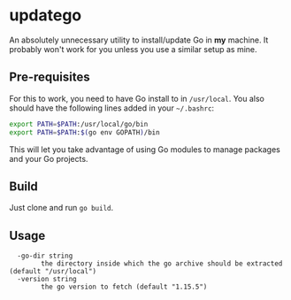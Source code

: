 # updatego

An absolutely unnecessary utility to install/update Go in **my** machine. It probably won't work for you unless you use a similar setup as mine.

## Pre-requisites

For this to work, you need to have Go install to in `/usr/local`. You also should have the following lines added in your `~/.bashrc`:

```bash
export PATH=$PATH:/usr/local/go/bin
export PATH=$PATH:$(go env GOPATH)/bin
```

This will let you take advantage of using Go modules to manage packages and your Go projects.

## Build

Just clone and run `go build`.

## Usage

```plaintext
  -go-dir string
        the directory inside which the go archive should be extracted (default "/usr/local")
  -version string
        the go version to fetch (default "1.15.5")
```
